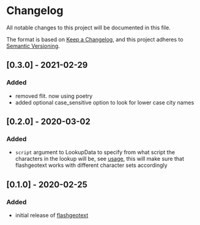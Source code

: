 # Changelog
All notable changes to this project will be documented in this file.

The format is based on [Keep a Changelog](https://keepachangelog.com/en/1.0.0/),
and this project adheres to [Semantic Versioning](https://semver.org/spec/v2.0.0.html).

## [0.3.0] - 2021-02-29
### Added
- removed flit. now using poetry
- added optional case_sensitive option to look for lower case city names
## [0.2.0] - 2020-03-02
### Added
- `script` argument to LookupData to specify from what script the characters in the lookup will be, see [usage](https://flashgeotext.iwpnd.pw/usage), this will make sure that flashgeotext works with different character sets accordingly


## [0.1.0] - 2020-02-25
### Added
- initial release of [flashgeotext](https://flashgeotext.iwpnd.pw)
